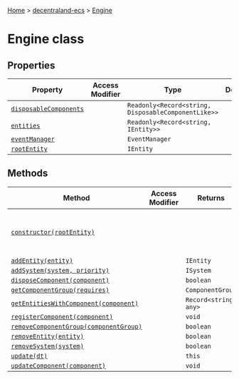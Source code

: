 [Home](./index) &gt; [decentraland-ecs](./decentraland-ecs.md) &gt; [Engine](./decentraland-ecs.engine.md)

# Engine class

## Properties

|  Property | Access Modifier | Type | Description |
|  --- | --- | --- | --- |
|  [`disposableComponents`](./decentraland-ecs.engine.disposablecomponents.md) |  | `Readonly<Record<string, DisposableComponentLike>>` |  |
|  [`entities`](./decentraland-ecs.engine.entities.md) |  | `Readonly<Record<string, IEntity>>` |  |
|  [`eventManager`](./decentraland-ecs.engine.eventmanager.md) |  | `EventManager` |  |
|  [`rootEntity`](./decentraland-ecs.engine.rootentity.md) |  | `IEntity` |  |

## Methods

|  Method | Access Modifier | Returns | Description |
|  --- | --- | --- | --- |
|  [`constructor(rootEntity)`](./decentraland-ecs.engine.constructor.md) |  |  | Constructs a new instance of the [Engine](./decentraland-ecs.engine.md) class |
|  [`addEntity(entity)`](./decentraland-ecs.engine.addentity.md) |  | `IEntity` |  |
|  [`addSystem(system, priority)`](./decentraland-ecs.engine.addsystem.md) |  | `ISystem` |  |
|  [`disposeComponent(component)`](./decentraland-ecs.engine.disposecomponent.md) |  | `boolean` |  |
|  [`getComponentGroup(requires)`](./decentraland-ecs.engine.getcomponentgroup.md) |  | `ComponentGroup` |  |
|  [`getEntitiesWithComponent(component)`](./decentraland-ecs.engine.getentitieswithcomponent.md) |  | `Record<string, any>` |  |
|  [`registerComponent(component)`](./decentraland-ecs.engine.registercomponent.md) |  | `void` |  |
|  [`removeComponentGroup(componentGroup)`](./decentraland-ecs.engine.removecomponentgroup.md) |  | `boolean` |  |
|  [`removeEntity(entity)`](./decentraland-ecs.engine.removeentity.md) |  | `boolean` |  |
|  [`removeSystem(system)`](./decentraland-ecs.engine.removesystem.md) |  | `boolean` |  |
|  [`update(dt)`](./decentraland-ecs.engine.update.md) |  | `this` |  |
|  [`updateComponent(component)`](./decentraland-ecs.engine.updatecomponent.md) |  | `void` |  |

